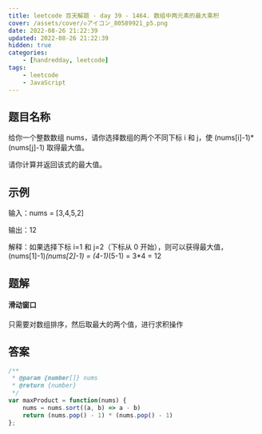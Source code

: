 ```yaml
---
title: leetcode 百天解题 - day 39 - 1464. 数组中两元素的最大乘积
cover: /assets/cover/◇アイコン_80589921_p5.png
date: 2022-08-26 21:22:39
updated: 2022-08-26 21:22:39
hidden: true
categories:
    - [handredday, leetcode]
tags:
    - leetcode
    - JavaScript
---
```


## 题目名称

给你一个整数数组 nums，请你选择数组的两个不同下标 i 和 j，使 (nums[i]-1)*(nums[j]-1) 取得最大值。

请你计算并返回该式的最大值。

## 示例

输入：nums = [3,4,5,2]

输出：12 

解释：如果选择下标 i=1 和 j=2（下标从 0 开始），则可以获得最大值，(nums[1]-1)*(nums[2]-1) = (4-1)*(5-1) = 3*4 = 12 


## 题解

#### 滑动窗口

只需要对数组排序，然后取最大的两个值，进行求积操作

## 答案

~~~js
/**
 * @param {number[]} nums
 * @return {number}
 */
var maxProduct = function(nums) {
    nums = nums.sort((a, b) => a - b)
    return (nums.pop() - 1) * (nums.pop() - 1)
};
~~~
